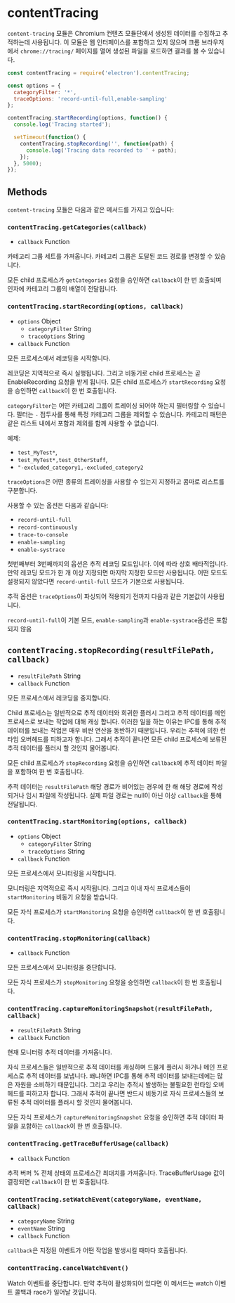 ﻿# contentTracing

`content-tracing` 모듈은 Chromium 컨텐츠 모듈단에서 생성된 데이터를 수집하고 추적하는데 사용됩니다.
이 모듈은 웹 인터페이스를 포함하고 있지 않으며 크롬 브라우저에서 `chrome://tracing/` 페이지를 열어 생성된 파일을 로드하면 결과를 볼 수 있습니다.

```javascript
const contentTracing = require('electron').contentTracing;

const options = {
  categoryFilter: '*',
  traceOptions: 'record-until-full,enable-sampling'
};

contentTracing.startRecording(options, function() {
  console.log('Tracing started');

  setTimeout(function() {
    contentTracing.stopRecording('', function(path) {
      console.log('Tracing data recorded to ' + path);
    });
  }, 5000);
});
```

## Methods

`content-tracing` 모듈은 다음과 같은 메서드를 가지고 있습니다:

### `contentTracing.getCategories(callback)`

* `callback` Function

카테고리 그룹 세트를 가져옵니다. 카테고리 그룹은 도달된 코드 경로를 변경할 수 있습니다.

모든 child 프로세스가 `getCategories` 요청을 승인하면 `callback`이 한 번 호출되며 인자에 카테고리 그룹의 배열이 전달됩니다.

### `contentTracing.startRecording(options, callback)`

* `options` Object
  * `categoryFilter` String
  * `traceOptions` String
* `callback` Function

모든 프로세스에서 레코딩을 시작합니다.

레코딩은 지역적으로 즉시 실행됩니다. 그리고 비동기로 child 프로세스는 곧 EnableRecording 요청을 받게 됩니다.
모든 child 프로세스가 `startRecording` 요청을 승인하면 `callback`이 한 번 호출됩니다.

`categoryFilter`는 어떤 카테고리 그룹이 트레이싱 되어야 하는지 필터링할 수 있습니다.
필터는 `-` 접두사를 통해 특정 카테고리 그룹을 제외할 수 있습니다.
카테고리 패턴은 같은 리스트 내에서 포함과 제외를 함께 사용할 수 없습니다.

예제:

* `test_MyTest*`,
* `test_MyTest*,test_OtherStuff`,
* `"-excluded_category1,-excluded_category2`

`traceOptions`은 어떤 종류의 트레이싱을 사용할 수 있는지 지정하고 콤마로 리스트를 구분합니다.

사용할 수 있는 옵션은 다음과 같습니다:

* `record-until-full`
* `record-continuously`
* `trace-to-console`
* `enable-sampling`
* `enable-systrace`

첫번째부터 3번째까지의 옵션은 추적 레코딩 모드입니다. 이에 따라 상호 배타적입니다.
만약 레코딩 모드가 한 개 이상 지정되면 마지막 지정한 모드만 사용됩니다.
어떤 모드도 설정되지 않았다면 `record-until-full` 모드가 기본으로 사용됩니다.

추적 옵션은 `traceOptions`이 파싱되어 적용되기 전까지 다음과 같은 기본값이 사용됩니다.

`record-until-full`이 기본 모드, `enable-sampling`과 `enable-systrace`옵션은 포함되지 않음

## `contentTracing.stopRecording(resultFilePath, callback)`

* `resultFilePath` String
* `callback` Function

모든 프로세스에서 레코딩을 중지합니다.

Child 프로세스는 일반적으로 추적 데이터와 희귀한 플러시 그리고 추적 데이터를 메인 프로세스로 보내는 작업에 대해 캐싱 합니다.
이러한 일을 하는 이유는 IPC를 통해 추적 데이터를 보내는 작업은 매우 비싼 연산을 동반하기 때문입니다.
우리는 추적에 의한 런타임 오버헤드를 피하고자 합니다.
그래서 추적이 끝나면 모든 child 프로세스에 보류된 추적 데이터를 플러시 할 것인지 물어봅니다.

모든 child 프로세스가 `stopRecording` 요청을 승인하면 `callback`에 추적 데이터 파일을 포함하여 한 번 호출됩니다.

추적 데이터는 `resultFilePath` 해당 경로가 비어있는 경우에 한 해 해당 경로에 작성되거나 임시 파일에 작성됩니다.
실제 파일 경로는 null이 아닌 이상 `callback`을 통해 전달됩니다.

### `contentTracing.startMonitoring(options, callback)`

* `options` Object
  * `categoryFilter` String
  * `traceOptions` String
* `callback` Function

모든 프로세스에서 모니터링을 시작합니다.

모니터링은 지역적으로 즉시 시작됩니다. 그리고 이내 자식 프로세스들이 `startMonitoring` 비동기 요청을 받습니다.

모든 자식 프로세스가 `startMonitoring` 요청을 승인하면 `callback`이 한 번 호출됩니다.

### `contentTracing.stopMonitoring(callback)`

* `callback` Function

모든 프로세스에서 모니터링을 중단합니다.

모든 자식 프로세스가 `stopMonitoring` 요청을 승인하면 `callback`이 한 번 호출됩니다.

### `contentTracing.captureMonitoringSnapshot(resultFilePath, callback)`

* `resultFilePath` String
* `callback` Function

현재 모니터링 추적 데이터를 가져옵니다.

자식 프로세스들은 일반적으로 추적 데이터를 캐싱하며 드물게 플러시 하거나 메인 프로세스로 추적 데이터를 보냅니다.
왜냐하면 IPC를 통해 추적 데이터를 보내는데에는 많은 자원을 소비하기 때문입니다.
그리고 우리는 추적시 발생하는 불필요한 런타임 오버헤드를 피하고자 합니다.
그래서 추적이 끝나면 반드시 비동기로 자식 프로세스들의 보류된 추적 데이터를 플러시 할 것인지 물어봅니다.

모든 자식 프로세스가 `captureMonitoringSnapshot` 요청을 승인하면 추적 데이터 파일을 포함하는 `callback`이 한 번 호출됩니다.

### `contentTracing.getTraceBufferUsage(callback)`

* `callback` Function

추적 버퍼 % 전체 상태의 프로세스간 최대치를 가져옵니다. TraceBufferUsage 값이 결정되면 `callback`이 한 번 호출됩니다.

### `contentTracing.setWatchEvent(categoryName, eventName, callback)`

* `categoryName` String
* `eventName` String
* `callback` Function

`callback`은 지정된 이벤트가 어떤 작업을 발생시킬 때마다 호출됩니다.

### `contentTracing.cancelWatchEvent()`

Watch 이벤트를 중단합니다. 만약 추적이 활성화되어 있다면 이 메서드는 watch 이벤트 콜백과 race가 일어날 것입니다.
